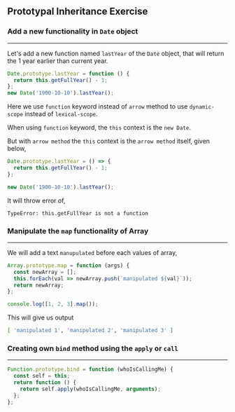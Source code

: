 ## Prototypal Inheritance Exercise

### Add a new functionality in `Date` object

---

Let's add a new function named `lastYear` of the `Date` object, that will return the 1 year earlier than current year.

```js
Date.prototype.lastYear = function () {
  return this.getFullYear() - 1;
};
new Date('1900-10-10').lastYear();
```

Here we use `function` keyword instead of `arrow` method to use `dynamic-scope` instead of `lexical-scope`.

When using `function` keyword, the `this` context is the `new Date`.

But with `arrow method` the `this` context is the `arrow method` itself, given below,

```js
Date.prototype.lastYear = () => {
  return this.getFullYear() - 1;
};

new Date('1900-10-10').lastYear();
```

It will throw error of,

```
TypeError: this.getFullYear is not a function
```

### Manipulate the `map` functionality of Array

---

We will add a text `manupulated` before each values of array,

```js
Array.prototype.map = function (args) {
  const newArray = [];
  this.forEach(val => newArray.push(`manipulated ${val}`));
  return newArray;
};

console.log([1, 2, 3].map());
```

This will give us output

```bash
[ 'manipulated 1', 'manipulated 2', 'manipulated 3' ]
```

### Creating own `bind` method using the `apply` or `call`

---

```js
Function.prototype.bind = function (whoIsCallingMe) {
  const self = this;
  return function () {
    return self.apply(whoIsCallingMe, arguments);
  };
};
```
